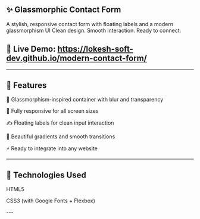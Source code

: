 ## ✨ Glassmorphic Contact Form
<p>A stylish, responsive contact form with floating labels and a modern glassmorphism UI
Clean design. Smooth interaction. Ready to connect.</p>

## 🔗 Live Demo: https://lokesh-soft-dev.github.io/modern-contact-form/
---
## 🚀 Features
💎 Glassmorphism-inspired container with blur and transparency

📱 Fully responsive for all screen sizes

✍️ Floating labels for clean input interaction

🌈 Beautiful gradients and smooth transitions

⚡ Ready to integrate into any website

---
## 🔧 Technologies Used
  <p>HTML5</p>
  <p>CSS3 (with Google Fonts + Flexbox)</p>
---
